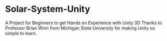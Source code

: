 # Solar-System-Unity
A Project for Beginners to get Hands on Experience with Unity 3D
Thanks to Professor Brian Winn from Michigan State University for making Unity so simple to learn.
